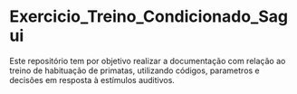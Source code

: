 # Exercicio_Treino_Condicionado_Sagui

Este repositório tem por objetivo realizar a documentação com relação ao treino de habituação de primatas, utilizando códigos, parametros e decisões em resposta à estímulos auditivos.
